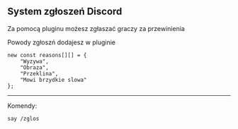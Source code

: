 ## System zgłoszeń Discord

Za pomocą pluginu możesz zgłaszać graczy za przewinienia

Powody zgłoszń dodajesz w pluginie
```
new const reasons[][] = {
	"Wyzywa",
	"Obraza",
	"Przeklina",
	"Mowi brzydkie slowa"
};
```
------

Komendy:
```
say /zglos
```
